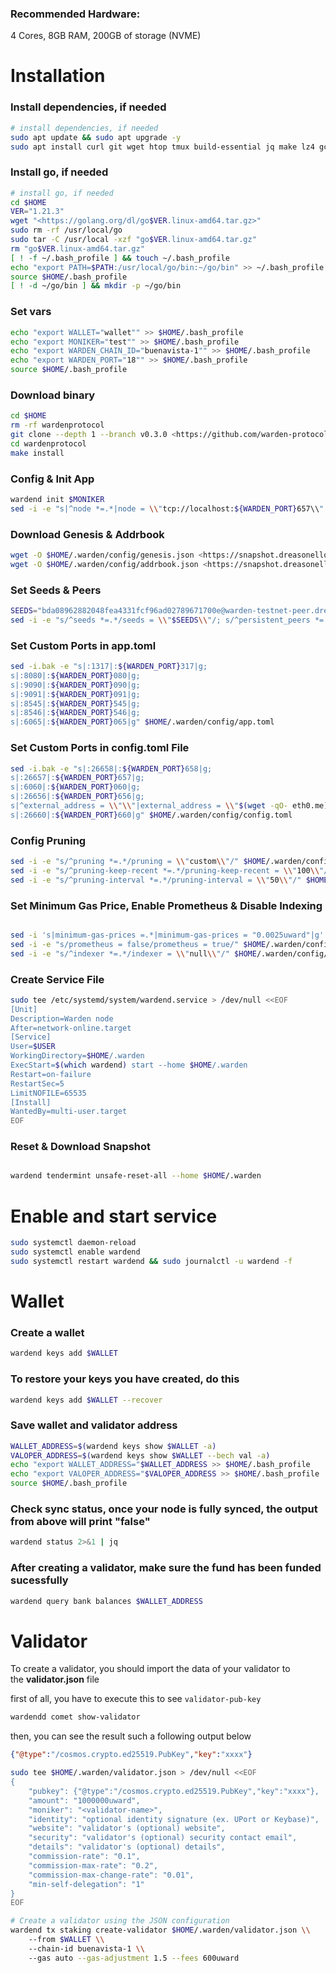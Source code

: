 ### **Recommended Hardware:**

4 Cores, 8GB RAM, 200GB of storage (NVME)

# Installation

### Install dependencies, if needed

```bash
# install dependencies, if needed
sudo apt update && sudo apt upgrade -y
sudo apt install curl git wget htop tmux build-essential jq make lz4 gcc unzip -y
```

### Install go, if needed

```bash
# install go, if needed
cd $HOME
VER="1.21.3"
wget "<https://golang.org/dl/go$VER.linux-amd64.tar.gz>"
sudo rm -rf /usr/local/go
sudo tar -C /usr/local -xzf "go$VER.linux-amd64.tar.gz"
rm "go$VER.linux-amd64.tar.gz"
[ ! -f ~/.bash_profile ] && touch ~/.bash_profile
echo "export PATH=$PATH:/usr/local/go/bin:~/go/bin" >> ~/.bash_profile
source $HOME/.bash_profile
[ ! -d ~/go/bin ] && mkdir -p ~/go/bin
```

### Set vars

```bash
echo "export WALLET="wallet"" >> $HOME/.bash_profile
echo "export MONIKER="test"" >> $HOME/.bash_profile
echo "export WARDEN_CHAIN_ID="buenavista-1"" >> $HOME/.bash_profile
echo "export WARDEN_PORT="18"" >> $HOME/.bash_profile
source $HOME/.bash_profile
```

### Download binary

```bash
cd $HOME
rm -rf wardenprotocol
git clone --depth 1 --branch v0.3.0 <https://github.com/warden-protocol/wardenprotocol/>
cd wardenprotocol
make install
```

### Config & Init App

```bash
wardend init $MONIKER
sed -i -e "s|^node *=.*|node = \\"tcp://localhost:${WARDEN_PORT}657\\"|" $HOME/.warden/config/client.toml
```

### Download Genesis & Addrbook

```bash
wget -O $HOME/.warden/config/genesis.json <https://snapshot.dreasonello3.xyz/warden-testnet/genesis.json>
wget -O $HOME/.warden/config/addrbook.json <https://snapshot.dreasonello3.xyz/warden-testnet/addrbook.json>
```

### Set Seeds & Peers

```bash
SEEDS="bda08962882048fea4331fcf96ad02789671700e@warden-testnet-peer.dreasonello3.xyz:35656"
sed -i -e "s/^seeds *=.*/seeds = \\"$SEEDS\\"/; s/^persistent_peers *=.*/persistent_peers = \\"$PEERS\\"/" $HOME/.warden/config/config.toml
```

### Set Custom Ports in app.toml

```bash
sed -i.bak -e "s|:1317|:${WARDEN_PORT}317|g;
s|:8080|:${WARDEN_PORT}080|g;
s|:9090|:${WARDEN_PORT}090|g;
s|:9091|:${WARDEN_PORT}091|g;
s|:8545|:${WARDEN_PORT}545|g;
s|:8546|:${WARDEN_PORT}546|g;
s|:6065|:${WARDEN_PORT}065|g" $HOME/.warden/config/app.toml
```

### Set Custom Ports in config.toml File

```bash
sed -i.bak -e "s|:26658|:${WARDEN_PORT}658|g;
s|:26657|:${WARDEN_PORT}657|g;
s|:6060|:${WARDEN_PORT}060|g;
s|:26656|:${WARDEN_PORT}656|g;
s|^external_address = \\"\\"|external_address = \\"$(wget -qO- eth0.me):${WARDEN_PORT}656\\"|g;
s|:26660|:${WARDEN_PORT}660|g" $HOME/.warden/config/config.toml
```

### Config Pruning

```bash
sed -i -e "s/^pruning *=.*/pruning = \\"custom\\"/" $HOME/.warden/config/app.toml
sed -i -e "s/^pruning-keep-recent *=.*/pruning-keep-recent = \\"100\\"/" $HOME/.warden/config/app.toml
sed -i -e "s/^pruning-interval *=.*/pruning-interval = \\"50\\"/" $HOME/.warden/config/app.toml
```

### Set Minimum Gas Price, Enable Prometheus & Disable Indexing

```bash

sed -i 's|minimum-gas-prices =.*|minimum-gas-prices = "0.0025uward"|g' $HOME/.warden/config/app.toml
sed -i -e "s/prometheus = false/prometheus = true/" $HOME/.warden/config/config.toml
sed -i -e "s/^indexer *=.*/indexer = \\"null\\"/" $HOME/.warden/config/config.toml
```

### Create Service File

```bash
sudo tee /etc/systemd/system/wardend.service > /dev/null <<EOF
[Unit]
Description=Warden node
After=network-online.target
[Service]
User=$USER
WorkingDirectory=$HOME/.warden
ExecStart=$(which wardend) start --home $HOME/.warden
Restart=on-failure
RestartSec=5
LimitNOFILE=65535
[Install]
WantedBy=multi-user.target
EOF
```

### Reset & Download Snapshot

```bash

wardend tendermint unsafe-reset-all --home $HOME/.warden
```

# Enable and start service

```bash
sudo systemctl daemon-reload
sudo systemctl enable wardend
sudo systemctl restart wardend && sudo journalctl -u wardend -f
```

# Wallet

### **Create a wallet**

```bash
wardend keys add $WALLET
```

### **To restore your keys you have created, do this**

```bash
wardend keys add $WALLET --recover
```

### **Save wallet and validator address**

```bash
WALLET_ADDRESS=$(wardend keys show $WALLET -a)
VALOPER_ADDRESS=$(wardend keys show $WALLET --bech val -a)
echo "export WALLET_ADDRESS="$WALLET_ADDRESS >> $HOME/.bash_profile
echo "export VALOPER_ADDRESS="$VALOPER_ADDRESS >> $HOME/.bash_profile
source $HOME/.bash_profile
```

### **Check sync status, once your node is fully synced, the output from above will print "false"**

```bash
wardend status 2>&1 | jq
```

### **After creating a validator, make sure the fund has been funded sucessfully**

```bash
wardend query bank balances $WALLET_ADDRESS
```

# Validator

To create a validator, you should import the data of your validator to the **validator.json** file

first of all, you have to execute this to see `validator-pub-key`

```bash
wardendd comet show-validator
```

then, you can see the result such a following output below

```json
{"@type":"/cosmos.crypto.ed25519.PubKey","key":"xxxx"}
```

```bash
sudo tee $HOME/.warden/validator.json > /dev/null <<EOF
{
	"pubkey": {"@type":"/cosmos.crypto.ed25519.PubKey","key":"xxxx"},
	"amount": "1000000uward",
	"moniker": "<validator-name>",
	"identity": "optional identity signature (ex. UPort or Keybase)",
	"website": "validator's (optional) website",
	"security": "validator's (optional) security contact email",
	"details": "validator's (optional) details",
	"commission-rate": "0.1",
	"commission-max-rate": "0.2",
	"commission-max-change-rate": "0.01",
	"min-self-delegation": "1"
}
EOF

# Create a validator using the JSON configuration
wardend tx staking create-validator $HOME/.warden/validator.json \\
    --from $WALLET \\
    --chain-id buenavista-1 \\
	--gas auto --gas-adjustment 1.5 --fees 600uward
```
